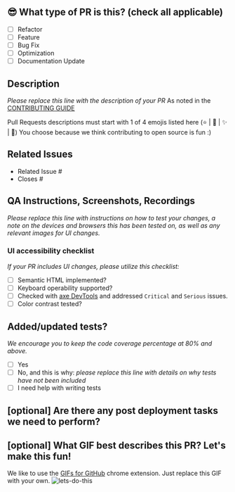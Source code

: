 <!--
     This Template is inspired by (https://github.com/forem/forem/edit/main/.github/PULL_REQUEST_TEMPLATE.md)  
     For Work In Progress Pull Requests, please use the Draft PR feature,
     see https://github.blog/2019-02-14-introducing-draft-pull-requests/ for further details.

     ## 🧑‍💻 Before submitting a Pull Request, please ensure you've done the following:

- 📖 [Read the DefiKids Contributing Guide:](https://github.com/defikids/.github/blob/main/profile/CONTRIBUTING.md)
- 📖 [Read the DefiKids Code of Conduct:](https://github.com/defikids/.github/blob/main/CODE_OF_CONDUCT.md)
- 👷‍♀️ Create PRs. In most cases, this will be possible.
- ✅ Provide tests for your changes.
- 📝 Use descriptive commit messages.
- 📗 Update any related documentation and include any relevant screenshots.

     NOTE: Pull Requests from forked repositories will need to be reviewed by
     a DefiKids Team member before any CI builds will run. Once your PR is approved
     with a `/ci` reply to the PR, it will be allowed to run subsequent builds without
     manual approval.
-->

## 😎 What type of PR is this? (check all applicable)

- [ ] Refactor
- [ ] Feature
- [ ] Bug Fix
- [ ] Optimization
- [ ] Documentation Update

## Description
_Please replace this line with the description of your PR_
As noted in the [CONTRIBUTING GUIDE](https://github.com/defikids/.github/blob/main/profile/CONTRIBUTING.md#code-of-conduct)

Pull Requests descriptions must start with 1 of 4 emojis listed here (⭐ | 🌟 | ✨ | 🤩) You choose because we think contributing to open source is fun :)

## Related Issues

<!--
For pull requests that relate or close an issue, please include them
below.  We like to follow [Github's guidance on linking issues to pull requests](https://docs.github.com/en/issues/tracking-your-work-with-issues/linking-a-pull-request-to-an-issue).

For example having the text: "closes #1234" would connect the current pull
request to issue 1234.  And when we merge the pull request, Github will
automatically close the issue.
-->

- Related Issue #
- Closes #

## QA Instructions, Screenshots, Recordings

_Please replace this line with instructions on how to test your changes, a note
on the devices and browsers this has been tested on, as well as any relevant
images for UI changes._

### UI accessibility checklist
_If your PR includes UI changes, please utilize this checklist:_
- [ ] Semantic HTML implemented?
- [ ] Keyboard operability supported?
- [ ] Checked with [axe DevTools](https://www.deque.com/axe/) and addressed `Critical` and `Serious` issues.
- [ ] Color contrast tested?

## Added/updated tests?
_We encourage you to keep the code coverage percentage at 80% and above._

- [ ] Yes
- [ ] No, and this is why: _please replace this line with details on why tests
      have not been included_
- [ ] I need help with writing tests

## [optional] Are there any post deployment tasks we need to perform?

## [optional] What GIF best describes this PR? Let's make this fun! 
We like to use the [GIFs for GitHub](https://chrome.google.com/webstore/detail/gifs-for-github/dkgjnpbipbdaoaadbdhpiokaemhlphep/related?hl=en) chrome extension. 
Just replace this GIF with your own. 
![lets-do-this](https://github.com/defikids/.github/assets/66887028/217d47a6-d2ef-410f-a96d-b4a256970125)

